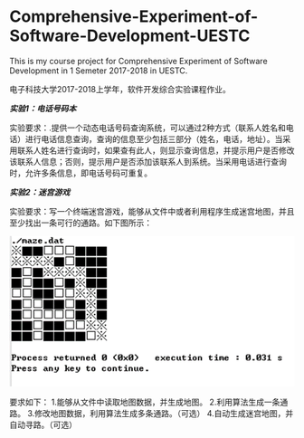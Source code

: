 # Comprehensive-Experiment-of-Software-Development-UESTC
This is my course project for Comprehensive Experiment of Software Development in 1 Semeter 2017-2018 in UESTC.

电子科技大学2017-2018上学年，软件开发综合实验课程作业。

***实验1：电话号码本***

实验要求：.提供一个动态电话号码查询系统，可以通过2种方式（联系人姓名和电话）进行电话信息查询，查询的信息至少包括三部分（姓名，电话，地址）。当采用联系人姓名进行查询时，如果查有此人，则显示查询信息，并提示用户是否修改该联系人信息；否则，提示用户是否添加该联系人到系统。当采用电话进行查询时，允许多条信息，即电话号码可重复。

***实验2：迷宫游戏***

实验要求：写一个终端迷宫游戏，能够从文件中或者利用程序生成迷宫地图，并且至少找出一条可行的通路。如下图所示：

![这里随便写文字](https://github.com/TeraniteAK/Comprehensive-Experiment-of-Software-Development-UESTC/blob/master/1.png)

要求如下：
1.能够从文件中读取地图数据，并生成地图。
2.利用算法生成一条通路。
3.修改地图数据，利用算法生成多条通路。（可选）
4.自动生成迷宫地图，并自动寻路。（可选）
